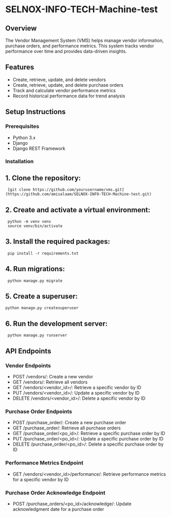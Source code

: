 # SELNOX-INFO-TECH-Machine-test


## Overview

The Vendor Management System (VMS) helps manage vendor information, purchase orders, and performance metrics. This system tracks vendor performance over time and provides data-driven insights.

## Features

- Create, retrieve, update, and delete vendors
- Create, retrieve, update, and delete purchase orders
- Track and calculate vendor performance metrics
- Record historical performance data for trend analysis

## Setup Instructions

### Prerequisites

- Python 3.x
- Django
- Django REST Framework

### Installation

## 1. Clone the repository:

     [git clone https://github.com/yourusername/vms.git](https://github.com/amisalaam/SELNOX-INFO-TECH-Machine-test.git)
     
   
## 2. Create and activate a virtual environment:
     python -m venv venv
     source venv/bin/activate

## 3. Install the required packages:
     pip install -r requirements.txt

## 4. Run migrations:
     python manage.py migrate

## 5. Create a superuser:
    python manage.py createsuperuser

## 6. Run the development server:
     python manage.py runserver


 ## API Endpoints

 ### Vendor Endpoints

 - POST /vendors/: Create a new vendor
 - GET /vendors/: Retrieve all vendors
 - GET /vendors/<vendor_id>/: Retrieve a specific vendor by ID
 - PUT /vendors/<vendor_id>/: Update a specific vendor by ID
 - DELETE /vendors/<vendor_id>/: Delete a specific vendor by ID

### Purchase Order Endpoints

- POST /purchase_order/: Create a new purchase order
- GET /purchase_order/: Retrieve all purchase orders
- GET /purchase_order/<po_id>/: Retrieve a specific purchase order by ID
- PUT /purchase_order/<po_id>/: Update a specific purchase order by ID
- DELETE /purchase_order/<po_id>/: Delete a specific purchase order by ID

  
### Performance Metrics Endpoint

- GET /vendors/<vendor_id>/performance/: Retrieve performance metrics for a specific vendor by ID
  
### Purchase Order Acknowledge Endpoint

- POST /purchase_orders/<po_id>/acknowledge/: Update acknowledgment date for a purchase order

   

    

    

   
